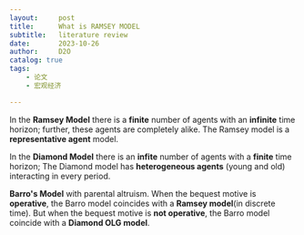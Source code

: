 ```yaml
---
layout:     post
title:      What is RAMSEY MODEL
subtitle:   literature review
date:       2023-10-26
author:     D2O
catalog: true
tags:
    - 论文
    - 宏观经济

---
```


In the **Ramsey Model** there is a **finite** number of agents with an **infinite** time horizon; further, these agents are completely alike. The Ramsey model is a **representative agent** model.

In the **Diamond Model** there is an **infite** number of agents with a **finite** time horizon; The Diamond model has **heterogeneous agents** (young and old) interacting in every period.

**Barro's Model** with parental altruism. When the bequest motive is **operative**, the Barro model coincides with a **Ramsey model**(in discrete time). But when the bequest motive is **not operative**, the Barro model coincide with a **Diamond OLG model**.